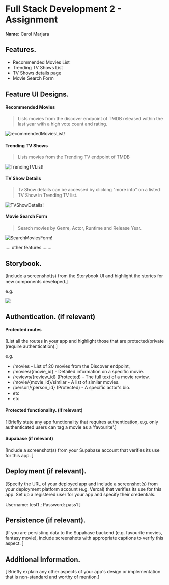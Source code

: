 # Full Stack Development 2 - Assignment

__Name:__ Carol Marjara

## Features.

+ Recommended Movies List
+ Trending TV Shows List
+ TV Shows details page
+ Movie Search Form

## Feature UI Designs.

#### Recommended Movies

> Lists movies from the discover endpoint of TMDB released within the last year with a high vote count and rating.

![recommendedMoviesList](https://github.com/RaynaRaven/labMoviesApp/assets/98043382/aae937bd-728d-47aa-a3a1-075367b4d488)!


#### Trending TV Shows

> Lists movies from the Trending TV endpoint of TMDB

![TrendingTVList](https://github.com/RaynaRaven/labMoviesApp/assets/98043382/92df8eee-9423-47d5-a5fc-edb590486da9)!


#### TV Show Details

> Tv Show details can be accessed by clicking "more info" on a listed TV Show in Trending TV list.

![TVShowDetails](https://github.com/RaynaRaven/labMoviesApp/assets/98043382/62f80eb2-359d-4ab9-9e46-9a43cec523e6)!

#### Movie Search Form

> Search movies by Genre, Actor, Runtime and Release Year.

![SearchMoviesForm](https://github.com/RaynaRaven/labMoviesApp/assets/98043382/f8f6175a-455c-4c9f-b2a8-6758ab1b5467)!

.... other features .......

## Storybook.

[Include a screenshot(s) from the Storybook UI and highlight the stories for new components developed.]

e.g.

![][image5]

## Authentication. (if relevant)

#### Protected routes 

[List all the routes in your app and highlight those that are protected/private (require authentication).]

e.g.

+ /movies - List of 20  movies from the Discover endpoint,
+ /movies/{movie_id} - Detailed information on a specific movie.
+ /reviews/{review_id} (Protected) - The full text of a movie review.
+ /movie/{movie_id}/similar - A list of similar movies. 
+ /person/{person_id} (Protected) - A specific actor's bio.
+ etc
+ etc

#### Protected functionality. (if relevant)

[ Briefly state any app functionality that requires authentication, e.g. only authenticated users can tag a movie as a 'favourite'.]

#### Supabase (if relevant)

[Include a screenshot(s) from your Supabase account that verifies its use for this app. ]

## Deployment (if relevant).

[Specify the URL of your deployed app and include a screenshot(s) from your deployment platform account (e.g. Vercal) that verifies its use for this app. Set up a registered user for your app and specify their credentials.

Username: test1 ; Password: pass1
]

## Persistence (if relevant).

[If you are persisting data to the Supabase backend (e.g. favourite movies, fantasy movie), include screenshots with appropriate captions to verify this aspect. ]

## Additional Information.

[ Briefly explain any other aspects of your app's design or implementation that is non-standard and worthy of mention.]

[image1]: ./images/image1.png
[image2]: ./images/image2.png
[image3]: ./images/image3.png
[image4]: ./images/image4.png
[image5]: ./images/image5.png
